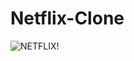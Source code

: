 # Netflix-Clone
![NETFLIX!](C:\Users\Administrator\Desktop\Projects\Builds\moralisnetflix\Netflix-Starter\src\images\nc.png)
